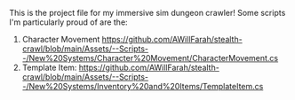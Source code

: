 This is the project file for my immersive sim dungeon crawler! Some scripts I'm particularly proud of are the:

1. Character Movement https://github.com/AWillFarah/stealth-crawl/blob/main/Assets/--Scripts--/New%20Systems/Character%20Movement/CharacterMovement.cs
2. Template Item: https://github.com/AWillFarah/stealth-crawl/blob/main/Assets/--Scripts--/New%20Systems/Inventory%20and%20Items/TemplateItem.cs



